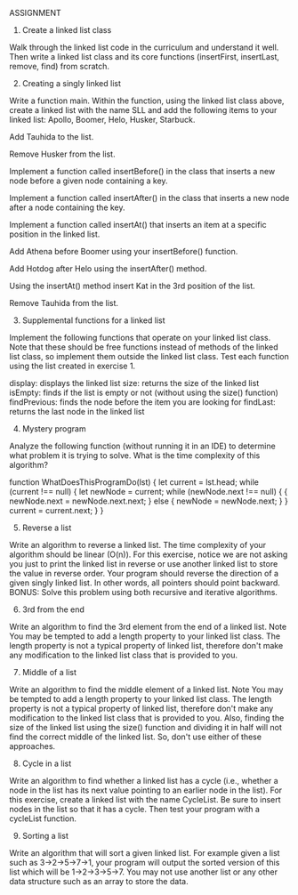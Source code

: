 ASSIGNMENT

1. Create a linked list class

Walk through the linked list code in the curriculum and understand it well. Then write a linked list class and its core functions (insertFirst, insertLast, remove, find) from scratch.


2. Creating a singly linked list

Write a function main. Within the function, using the linked list class above, create a linked list with the name SLL and add the following items to your linked list: Apollo, Boomer, Helo, Husker, Starbuck.

Add Tauhida to the list.

Remove Husker from the list.

Implement a function called insertBefore() in the class that inserts a new node before a given node containing a key.

Implement a function called insertAfter() in the class that inserts a new node after a node containing the key.

Implement a function called insertAt() that inserts an item at a specific position in the linked list.

Add Athena before Boomer using your insertBefore() function.

Add Hotdog after Helo using the insertAfter() method.

Using the insertAt() method insert Kat in the 3rd position of the list.

Remove Tauhida from the list.


3. Supplemental functions for a linked list

Implement the following functions that operate on your linked list class. Note that these should be free functions instead of methods of the linked list class, so implement them outside the linked list class. Test each function using the list created in exercise 1.

  display: displays the linked list
  size: returns the size of the linked list
  isEmpty: finds if the list is empty or not (without using the size()  function)
  findPrevious: finds the node before the item you are looking for
  findLast: returns the last node in the linked list


4. Mystery program

Analyze the following function (without running it in an IDE) to determine what problem it is trying to solve. What is the time complexity of this algorithm?

  function WhatDoesThisProgramDo(lst) {
      let current = lst.head;
      while (current !== null) {
          let newNode = current;
          while (newNode.next !== null) {
  {
                  newNode.next = newNode.next.next;
              }
              else {
                  newNode = newNode.next;
              }
          }
          current = current.next;
      }
  }


5. Reverse a list

Write an algorithm to reverse a linked list. The time complexity of your algorithm should be linear (O(n)). For this exercise, notice we are not asking you just to print the linked list in reverse or use another linked list to store the value in reverse order. Your program should reverse the direction of a given singly linked list. In other words, all pointers should point backward. BONUS: Solve this problem using both recursive and iterative algorithms.


6. 3rd from the end

Write an algorithm to find the 3rd element from the end of a linked list. Note You may be tempted to add a length property to your linked list class. The length property is not a typical property of linked list, therefore don't make any modification to the linked list class that is provided to you.


7. Middle of a list

Write an algorithm to find the middle element of a linked list. Note You may be tempted to add a length property to your linked list class. The length property is not a typical property of linked list, therefore don't make any modification to the linked list class that is provided to you. Also, finding the size of the linked list using the size() function and dividing it in half will not find the correct middle of the linked list. So, don't use either of these approaches.


8. Cycle in a list

Write an algorithm to find whether a linked list has a cycle (i.e., whether a node in the list has its next value pointing to an earlier node in the list). For this exercise, create a linked list with the name CycleList. Be sure to insert nodes in the list so that it has a cycle. Then test your program with a cycleList function.

9. Sorting a list

Write an algorithm that will sort a given linked list. For example given a list such as 3->2->5->7->1, your program will output the sorted version of this list which will be 1->2->3->5->7. You may not use another list or any other data structure such as an array to store the data.